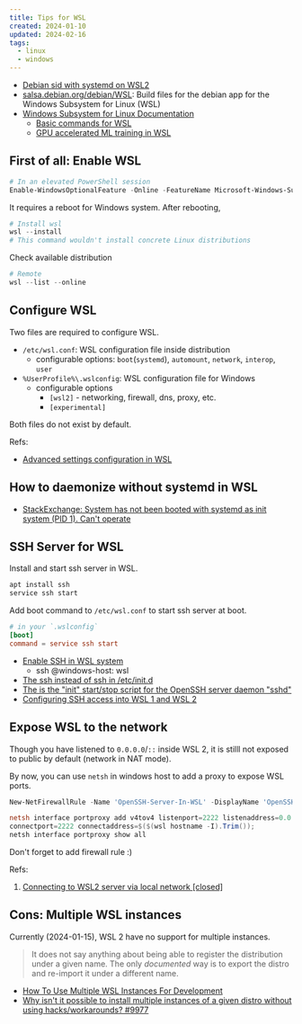 ```yaml
---
title: Tips for WSL
created: 2024-01-10
updated: 2024-02-16
tags:
  - linux
  - windows
---
```


- [Debian sid with systemd on WSL2](https://gist.github.com/fardjad/7ee02761fdaa6b620e0ee8a715121883)
- [salsa.debian.org/debian/WSL](https://salsa.debian.org/debian/WSL): Build
  files for the debian app for the Windows Subsystem for Linux (WSL)
- [Windows Subsystem for Linux Documentation](https://learn.microsoft.com/en-us/windows/wsl/)
  - [Basic commands for WSL](https://learn.microsoft.com/en-us/windows/wsl/basic-commands)
  - [GPU accelerated ML training in WSL](https://learn.microsoft.com/en-us/windows/wsl/tutorials/gpu-compute)

## First of all: Enable WSL

```powershell
# In an elevated PowerShell session
Enable-WindowsOptionalFeature -Online -FeatureName Microsoft-Windows-Subsystem-Linux
```

It requires a reboot for Windows system. After rebooting,

```powershell
# Install wsl
wsl --install
# This command wouldn't install concrete Linux distributions
```

Check available distribution

```powershell
# Remote
wsl --list --online
```

## Configure WSL

Two files are required to configure WSL.

- `/etc/wsl.conf`: WSL configuration file inside distribution
  - configurable options: `boot`(`systemd`), `automount`, `network`, `interop`,
    `user`
- `%UserProfile%\.wslconfig`: WSL configuration file for Windows
  - configurable options
    - `[wsl2]` - networking, firewall, dns, proxy, etc.
    - `[experimental]`

Both files do not exist by default.

Refs:

- [Advanced settings configuration in WSL](https://learn.microsoft.com/en-us/windows/wsl/wsl-config)

## How to daemonize without systemd in WSL

- [StackExchange: System has not been booted with systemd as init system (PID 1). Can't operate](https://askubuntu.com/questions/1379425/system-has-not-been-booted-with-systemd-as-init-system-pid-1-cant-operate/1379567)

## SSH Server for WSL

Install and start ssh server in WSL.

```sh
apt install ssh
service ssh start
```

Add boot command to `/etc/wsl.conf` to start ssh server at boot.

```conf
# in your `.wslconfig`
[boot]
command = service ssh start
```

- [Enable SSH in WSL system](https://askubuntu.com/questions/1339980/enable-ssh-in-wsl-system)
  - ssh @windows-host: wsl
- [The ssh instead of ssh in /etc/init.d](https://askubuntu.com/questions/1144447/the-ssh-instead-of-ssh-in-etc-init-d)
- [The is the "init" start/stop script for the OpenSSH server daemon "sshd"](http://www.styma.org/SunAtHome/sample_files/sshd.html)
- [Configuring SSH access into WSL 1 and WSL 2](https://jmmv.dev/2022/02/wsl-ssh-access.html)

## Expose WSL to the network

Though you have listened to `0.0.0.0`/`::` inside WSL 2, it is stilll not
exposed to public by default (network in NAT mode).

By now, you can use `netsh` in windows host to add a proxy to expose WSL ports.

```powershell
New-NetFirewallRule -Name 'OpenSSH-Server-In-WSL' -DisplayName 'OpenSSH Server (WSL)' -Enabled True -Direction Inbound -Protocol TCP -Action Allow -LocalPort 2222

netsh interface portproxy add v4tov4 listenport=2222 listenaddress=0.0.0.0 `
connectport=2222 connectaddress=$($(wsl hostname -I).Trim());
netsh interface portproxy show all
```

Don't forget to add firewall rule :)

Refs:

1. [Connecting to WSL2 server via local network [closed]](https://stackoverflow.com/a/74018117)

## Cons: Multiple WSL instances

Currently (2024-01-15), WSL 2 have no support for multiple instances.

> It does not say anything about being able to register the distribution under a
> given name. The only _documented_ way is to export the distro and re-import it
> under a different name.

- [How To Use Multiple WSL Instances For Development](https://wpclouddeploy.com/how-to-use-multiple-wsl-instances-for-development/)
- [Why isn't it possible to install multiple instances of a given distro without using hacks/workarounds? #9977](https://github.com/microsoft/WSL/issues/9977)
